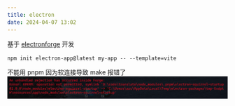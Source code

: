 ```yaml
---
title: electron
date: 2024-04-07 13:02
---
```

基于 [electronforge](https://www.electronforge.io/) 开发
```
npm init electron-app@latest my-app -- --template=vite
```

不能用 pnpm 因为软连接导致 make 报错了
![](Pasted%20image%2020240407132410.png)
